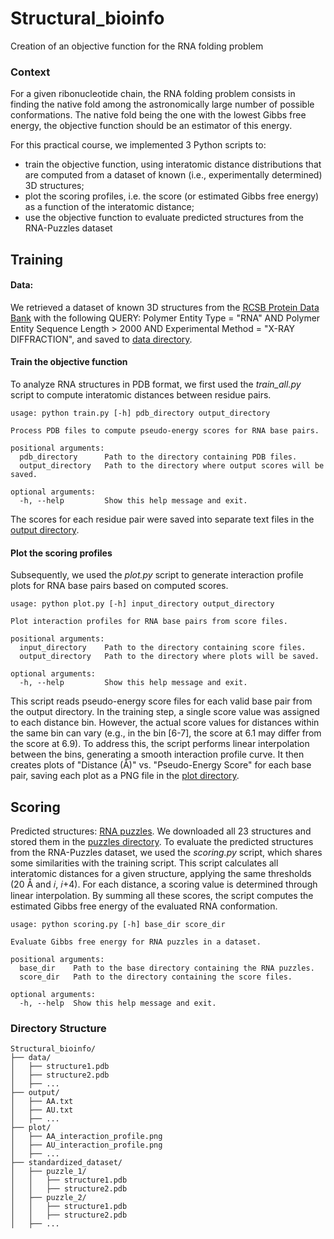 # Structural_bioinfo
Creation of an objective function for the RNA folding problem

### Context
For a given ribonucleotide chain, the RNA folding problem consists in finding the native fold among the astronomically large number of possible conformations. The native fold being the
one with the lowest Gibbs free energy, the objective function should be an estimator of this energy.

For this practical course, we implemented 3 Python scripts to:
- train the objective function, using interatomic distance distributions that are computed from a dataset of known (i.e., experimentally determined) 3D structures;
- plot the scoring profiles, i.e. the score (or estimated Gibbs free energy) as a function of the interatomic distance;
- use the objective function to evaluate predicted structures from the RNA-Puzzles dataset

## Training
#### Data:
We retrieved a dataset of known 3D structures from the [RCSB Protein Data Bank](https://www.rcsb.org/) with the following
QUERY: Polymer Entity Type = "RNA" AND Polymer Entity Sequence Length > 2000 AND Experimental Method = "X-RAY DIFFRACTION", and saved to [data directory](data/).
#### Train the objective function
To analyze RNA structures in PDB format, we first used the *train_all.py* script to compute interatomic distances between residue pairs.
```
usage: python train.py [-h] pdb_directory output_directory

Process PDB files to compute pseudo-energy scores for RNA base pairs.

positional arguments:
  pdb_directory      Path to the directory containing PDB files.
  output_directory   Path to the directory where output scores will be saved.

optional arguments:
  -h, --help         Show this help message and exit.
```
The scores for each residue pair were saved into separate text files in the [output directory](output/).
#### Plot the scoring profiles
Subsequently, we used the *plot.py* script to generate interaction profile plots for RNA base pairs based on computed scores.
```
usage: python plot.py [-h] input_directory output_directory

Plot interaction profiles for RNA base pairs from score files.

positional arguments:
  input_directory    Path to the directory containing score files.
  output_directory   Path to the directory where plots will be saved.

optional arguments:
  -h, --help         Show this help message and exit.
```
This script reads pseudo-energy score files for each valid base pair from the output directory. In the training step, a single score value was assigned to each distance bin. However, the actual score values for distances within the same bin can vary (e.g., in the bin [6-7], the score at 6.1 may differ from the score at 6.9). To address this, the script performs linear interpolation between the bins, generating a smooth interaction profile curve. It then creates plots of "Distance (Å)" vs. "Pseudo-Energy Score" for each base pair, saving each plot as a PNG file in the [plot directory](plot/).

## Scoring
Predicted structures: [RNA puzzles](https://github.com/RNA-Puzzles/standardized_dataset.git).
We downloaded all 23 structures and stored them in the [puzzles directory](standardized_dataset/). 
To evaluate the predicted structures from the RNA-Puzzles dataset, we used the *scoring.py* script, which shares some similarities with the training script. This script calculates all interatomic distances for a given structure, applying the same thresholds (20 Å and 𝑖, 𝑖+4). For each distance, a scoring value is determined through linear interpolation. By summing all these scores, the script computes the estimated Gibbs free energy of the evaluated RNA conformation.
```
usage: python scoring.py [-h] base_dir score_dir

Evaluate Gibbs free energy for RNA puzzles in a dataset.

positional arguments:
  base_dir    Path to the base directory containing the RNA puzzles.
  score_dir   Path to the directory containing the score files.

optional arguments:
  -h, --help  Show this help message and exit.
```

### Directory Structure
```
Structural_bioinfo/
├── data/
│   ├── structure1.pdb
│   ├── structure2.pdb
│   ├── ...
├── output/
│   ├── AA.txt
│   ├── AU.txt
│   ├── ...
├── plot/
│   ├── AA_interaction_profile.png
│   ├── AU_interaction_profile.png
│   ├── ...
├── standardized_dataset/
│   ├── puzzle_1/
│   │   ├── structure1.pdb
│   │   ├── structure2.pdb
│   ├── puzzle_2/
│   │   ├── structure1.pdb
│   │   ├── structure2.pdb
│   ├── ...
```
